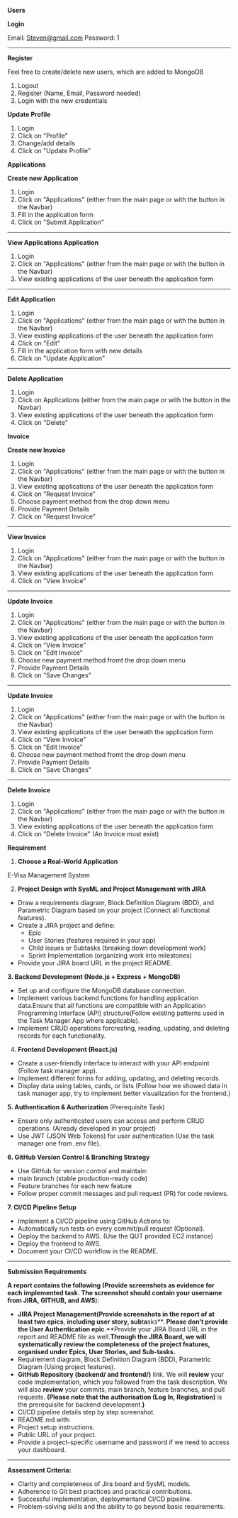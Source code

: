 
**Users**

**Login**

Email: Steven@gmail.com
Password: 1

---

**Register**

Feel free to create/delete new users, which are added to MongoDB
1. Logout
2. Register (Name, Email, Password needed)
3. Login with the new credentials

**Update Profile**

1. Login
2. Click on "Profile"
3. Change/add details
4. Click on "Update Profile"



**Applications**



**Create new Application**

1. Login
2. Click on "Applications" (either from the main page or with the button in the Navbar)
3. Fill in the application form
4. Click on "Submit Application"

---

**View Applications Application**

1. Login
2. Click on "Applications" (either from the main page or with the button in the Navbar)
3. View existing applications of the user beneath the application form

---

**Edit Application**

1. Login
2. Click on "Applications" (either from the main page or with the button in the Navbar)
3. View existing applications of the user beneath the application form
4. Click on "Edit" 
5. Fill in the application form with new details
6. Click on "Update Application"

---

**Delete Application**

1. Login
2. Click on Applications (either from the main page or with the button in the Navbar)
3. View existing applications of the user beneath the application form
4. Click on "Delete"


**Invoice**


**Create new Invoice**

1. Login
2. Click on "Applications" (either from the main page or with the button in the Navbar)
3. View existing applications of the user beneath the application form
4. Click on "Request Invoice"
5. Choose payment method from the drop down menu
6. Provide Payment Details
7. Click on "Request Invoice"

---

**View Invoice**

1. Login
2. Click on "Applications" (either from the main page or with the button in the Navbar)
3. View existing applications of the user beneath the application form
4. Click on "View Invoice"

---

**Update Invoice**

1. Login
2. Click on "Applications" (either from the main page or with the button in the Navbar)
3. View existing applications of the user beneath the application form
4. Click on "View Invoice"
5. Click on "Edit Invoice"
6. Choose new payment method fromt the drop down menu
7. Provide Payment Details
8. Click on "Save Changes"

---

**Update Invoice**

1. Login
2. Click on "Applications" (either from the main page or with the button in the Navbar)
3. View existing applications of the user beneath the application form
4. Click on "View Invoice"
5. Click on "Edit Invoice"
6. Choose new payment method fromt the drop down menu
7. Provide Payment Details
8. Click on "Save Changes"

---

**Delete Invoice**

1. Login
2. Click on "Applications" (either from the main page or with the button in the Navbar)
3. View existing applications of the user beneath the application form
4. Click on "Delete Invoice" (An Invoice must exist)



**Requirement**

1. **Choose a Real-World Application**

E-Visa Management System

2. **Project Design with SysML and Project Management with JIRA**

* Draw a requirements diagram, Block Definition Diagram (BDD), and Parametric Diagram based on your project (Connect all functional features).
* Create a JIRA project and define:
  * Epic 
  * User Stories (features required in your app)
  * Child issues or Subtasks (breaking down development work)
  * Sprint Implementation (organizing work into milestones)
* Provide your JIRA board URL in the project README.

**3. Backend Development (Node.js + Express + MongoDB)**

* Set up and configure the MongoDB database connection.
* Implement various backend functions for handling application data.Ensure that all functions are compatible with an Application Programming Interface (API) structure(Follow existing patterns used in the Task Manager App where applicable).
* Implement CRUD operations forcreating, reading, updating, and deleting records for each functionality.

4. **Frontend Development (React.js)**

* Create a user-friendly interface to interact with your API endpoint (Follow task manager app).
* Implement different forms for adding, updating, and deleting records.
* Display data using tables, cards, or lists (Follow how we showed data in task manager app, try to implement better visualization for the frontend.)

**5. Authentication & Authorization** (Prerequisite Task)

* Ensure only authenticated users can access and perform CRUD operations. (Already developed in your project)
* Use JWT (JSON Web Tokens) for user authentication (Use the task manager one from .env file).

**6. GitHub Version Control & Branching Strategy**

* Use GitHub for version control and maintain:
* main branch (stable production-ready code)
* Feature branches for each new feature
* Follow proper commit messages and pull request (PR) for code reviews.

**7. CI/CD Pipeline Setup**

* Implement a CI/CD pipeline using GitHub Actions to:
* Automatically run tests on every commit/pull request (Optional).
* Deploy the backend to AWS. (Use the QUT provided EC2 instance)
* Deploy the frontend to AWS.
* Document your CI/CD workflow in the README.

---

**Submission Requirements**

**A report **contains** the following (Provide screenshots as evidence for each implemented task. **The screenshot should **contain** your username** from JIRA, GITHUB, and AWS**):

* **JIRA Project **Management**(Provide screenshots in the **report o**f at least two epics**, **including user story, sub**t**a**sks**. **Please **don’t** provide **the **U**ser Authentication** epic**.**Provide your JIRA Board URL in the report and README file as well.**Through the JIRA Board, we will systematically review the completeness of the project features, organised under Epics, User Stories, and Sub-tasks.**
* Requirement diagram, Block Definition Diagram (BDD), Parametric Diagram (Using project features).
* **GitHub Repository (backend/ and frontend/)** link. We will **review** your code implementation, which you followed from the task description. We will also **review** your commits, main branch, feature branches, and pull requests. **(**Please note that the authorisation** (Log In, Registration)** is the prerequisite for backend development.**)**
* CI/CD pipeline details step by step screenshot.
* README.md with:
* Project setup instructions.
* Public URL of your project.
* Provide a project-specific username and password if we need to access your dashboard.

---

**Assessment Criteria:**

* Clarity and completeness of Jira board and SysML models.
* Adherence to Git best practices and practical contributions.
* Successful implementation, deploymentand CI/CD pipeline.
* Problem-solving skills and the ability to go beyond basic requirements.
